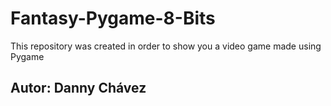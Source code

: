 # Fantasy-Pygame-8-Bits
This repository was created in order to show you a video game made using Pygame
## Autor: **Danny Chávez**<br>
